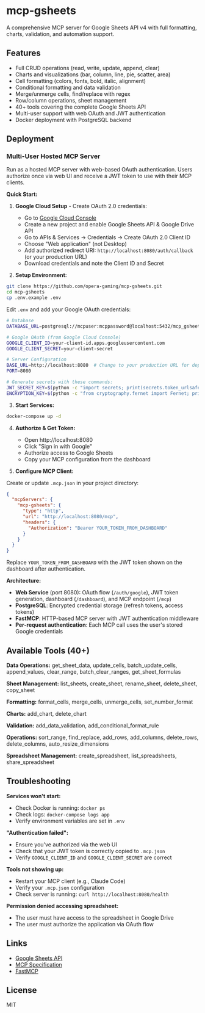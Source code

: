 # mcp-gsheets

A comprehensive MCP server for Google Sheets API v4 with full formatting, charts, validation, and automation support.

## Features

- Full CRUD operations (read, write, update, append, clear)
- Charts and visualizations (bar, column, line, pie, scatter, area)
- Cell formatting (colors, fonts, bold, italic, alignment)
- Conditional formatting and data validation
- Merge/unmerge cells, find/replace with regex
- Row/column operations, sheet management
- 40+ tools covering the complete Google Sheets API
- Multi-user support with web OAuth and JWT authentication
- Docker deployment with PostgreSQL backend

## Deployment

### Multi-User Hosted MCP Server

Run as a hosted MCP server with web-based OAuth authentication. Users authorize once via web UI and receive a JWT token to use with their MCP clients.

**Quick Start:**

1. **Google Cloud Setup** - Create OAuth 2.0 credentials:
   - Go to [Google Cloud Console](https://console.cloud.google.com/)
   - Create a new project and enable Google Sheets API & Google Drive API
   - Go to APIs & Services → Credentials → Create OAuth 2.0 Client ID
   - Choose "Web application" (not Desktop)
   - Add authorized redirect URI: `http://localhost:8080/auth/callback` (or your production URL)
   - Download credentials and note the Client ID and Secret

2. **Setup Environment:**
```bash
git clone https://github.com/opera-gaming/mcp-gsheets.git
cd mcp-gsheets
cp .env.example .env
```

Edit `.env` and add your Google OAuth credentials:
```bash
# Database
DATABASE_URL=postgresql://mcpuser:mcppassword@localhost:5432/mcp_gsheets

# Google OAuth (from Google Cloud Console)
GOOGLE_CLIENT_ID=your-client-id.apps.googleusercontent.com
GOOGLE_CLIENT_SECRET=your-client-secret

# Server Configuration
BASE_URL=http://localhost:8080  # Change to your production URL for deployment
PORT=8080

# Generate secrets with these commands:
JWT_SECRET_KEY=$(python -c "import secrets; print(secrets.token_urlsafe(32))")
ENCRYPTION_KEY=$(python -c "from cryptography.fernet import Fernet; print(Fernet.generate_key().decode())")
```

3. **Start Services:**
```bash
docker-compose up -d
```

4. **Authorize & Get Token:**
   - Open http://localhost:8080
   - Click "Sign in with Google"
   - Authorize access to Google Sheets
   - Copy your MCP configuration from the dashboard

5. **Configure MCP Client:**

Create or update `.mcp.json` in your project directory:
```json
{
  "mcpServers": {
    "mcp-gsheets": {
      "type": "http",
      "url": "http://localhost:8080/mcp",
      "headers": {
        "Authorization": "Bearer YOUR_TOKEN_FROM_DASHBOARD"
      }
    }
  }
}
```

Replace `YOUR_TOKEN_FROM_DASHBOARD` with the JWT token shown on the dashboard after authentication.

**Architecture:**
- **Web Service** (port 8080): OAuth flow (`/auth/google`), JWT token generation, dashboard (`/dashboard`), and MCP endpoint (`/mcp`)
- **PostgreSQL**: Encrypted credential storage (refresh tokens, access tokens)
- **FastMCP**: HTTP-based MCP server with JWT authentication middleware
- **Per-request authentication**: Each MCP call uses the user's stored Google credentials

## Available Tools (40+)

**Data Operations:** get_sheet_data, update_cells, batch_update_cells, append_values, clear_range, batch_clear_ranges, get_sheet_formulas

**Sheet Management:** list_sheets, create_sheet, rename_sheet, delete_sheet, copy_sheet

**Formatting:** format_cells, merge_cells, unmerge_cells, set_number_format

**Charts:** add_chart, delete_chart

**Validation:** add_data_validation, add_conditional_format_rule

**Operations:** sort_range, find_replace, add_rows, add_columns, delete_rows, delete_columns, auto_resize_dimensions

**Spreadsheet Management:** create_spreadsheet, list_spreadsheets, share_spreadsheet

## Troubleshooting

**Services won't start:**
- Check Docker is running: `docker ps`
- Check logs: `docker-compose logs app`
- Verify environment variables are set in `.env`

**"Authentication failed":**
- Ensure you've authorized via the web UI
- Check that your JWT token is correctly copied to `.mcp.json`
- Verify `GOOGLE_CLIENT_ID` and `GOOGLE_CLIENT_SECRET` are correct

**Tools not showing up:**
- Restart your MCP client (e.g., Claude Code)
- Verify your `.mcp.json` configuration
- Check server is running: `curl http://localhost:8080/health`

**Permission denied accessing spreadsheet:**
- The user must have access to the spreadsheet in Google Drive
- The user must authorize the application via OAuth flow

## Links

- [Google Sheets API](https://developers.google.com/sheets/api)
- [MCP Specification](https://modelcontextprotocol.io)
- [FastMCP](https://gofastmcp.com)

## License

MIT
